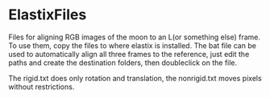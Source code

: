 # ElastixFiles

Files for aligning RGB images of the moon to an L(or something else) frame. To use them, copy the files to where elastix is installed. The bat file can be used to automatically align all three frames to the reference, just edit the paths and create the destination folders, then doubleclick on the file.

The rigid.txt  does only rotation and translation, the nonrigid.txt moves pixels without restrictions.
